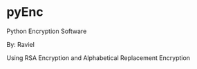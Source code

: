 # pyEnc
Python Encryption Software

By: Raviel

Using RSA Encryption and Alphabetical Replacement Encryption
